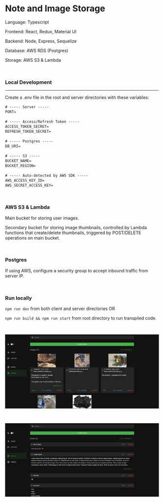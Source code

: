 # Note and Image Storage

Language: Typescript

Frontend: React, Redux, Material UI

Backend: Node, Express, Sequelize

Database: AWS RDS (Postgres)

Storage: AWS S3 & Lambda

&nbsp;

### Local Development

---

Create a .env file in the root and server directories with these variables:

```
# ----- Server -----
PORT=

# ----- Access/Refresh Token -----
ACCESS_TOKEN_SECRET=
REFRESH_TOKEN_SECRET=

# ----- Postgres -----
DB_URI=

# ----- S3 -----
BUCKET_NAME=
BUCKET_REGION=

# ----- Auto-detected by AWS SDK -----
AWS_ACCESS_KEY_ID=
AWS_SECRET_ACCESS_KEY=
```

&nbsp;

### AWS S3 & Lambda

Main bucket for storing user images.

Secondary bucket for storing image thumbnails, controlled by Lambda functions
that create/delete thumbnails, triggered by POST/DELETE operations on main bucket.

&nbsp;

### Postgres

If using AWS, configure a security group to accept inbound traffic from server IP.

&nbsp;

### Run locally

`npm run dev` from both client and server directories OR

`npm run build && npm run start` from root directory to run transpiled code.

&nbsp;

![notes screenshot 1](https://github.com/hermancai/notes/blob/master/screenshots/notes1.png?raw=true)

&nbsp;

![notes screenshot 2](https://github.com/hermancai/notes/blob/master/screenshots/notes2.png?raw=true)
